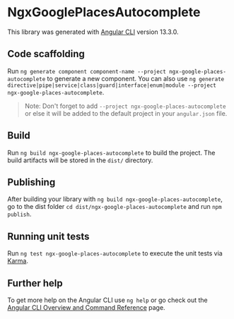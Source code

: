 # NgxGooglePlacesAutocomplete

This library was generated with [Angular CLI](https://github.com/angular/angular-cli) version 13.3.0.

## Code scaffolding

Run `ng generate component component-name --project ngx-google-places-autocomplete` to generate a new component. You can also use `ng generate directive|pipe|service|class|guard|interface|enum|module --project ngx-google-places-autocomplete`.
> Note: Don't forget to add `--project ngx-google-places-autocomplete` or else it will be added to the default project in your `angular.json` file. 

## Build

Run `ng build ngx-google-places-autocomplete` to build the project. The build artifacts will be stored in the `dist/` directory.

## Publishing

After building your library with `ng build ngx-google-places-autocomplete`, go to the dist folder `cd dist/ngx-google-places-autocomplete` and run `npm publish`.

## Running unit tests

Run `ng test ngx-google-places-autocomplete` to execute the unit tests via [Karma](https://karma-runner.github.io).

## Further help

To get more help on the Angular CLI use `ng help` or go check out the [Angular CLI Overview and Command Reference](https://angular.io/cli) page.
